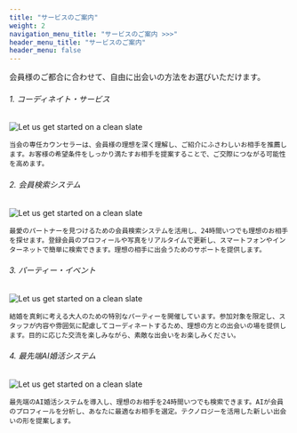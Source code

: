 ```yaml
---
title: "サービスのご案内"
weight: 2
navigation_menu_title: "サービスのご案内 >>>"
header_menu_title: "サービスのご案内"
header_menu: false
---
```


会員様のご都合に合わせて、自由に出会いの方法をお選びいただけます。
###### 1. コーディネイト・サービス

![Let us get started on a clean slate](/images/matching-01.jpg)

```
当会の専任カウンセラーは、会員様の理想を深く理解し、ご紹介にふさわしいお相手を推薦します。お客様の希望条件をしっかり満たすお相手を提案することで、ご交際につながる可能性を高めます。
```

###### 2. 会員検索システム

![Let us get started on a clean slate](/images/matching-02.jpg)

```
最愛のパートナーを見つけるための会員検索システムを活用し、24時間いつでも理想のお相手を探せます。登録会員のプロフィールや写真をリアルタイムで更新し、スマートフォンやインターネットで簡単に検索できます。理想の相手に出会うためのサポートを提供します。
```

###### 3. パーティー・イベント

![Let us get started on a clean slate](/images/matching-03.jpg)

```
結婚を真剣に考える大人のための特別なパーティーを開催しています。参加対象を限定し、スタッフが内容や雰囲気に配慮してコーディネートするため、理想の方との出会いの場を提供します。目的に応じた交流を楽しみながら、素敵な出会いをお楽しみください。
```

###### 4. 最先端AI婚活システム

![Let us get started on a clean slate](/images/matching-04.jpg)

```
最先端のAI婚活システムを導入し、理想のお相手を24時間いつでも検索できます。AIが会員のプロフィールを分析し、あなたに最適なお相手を選定。テクノロジーを活用した新しい出会いの形を提案します。
```

